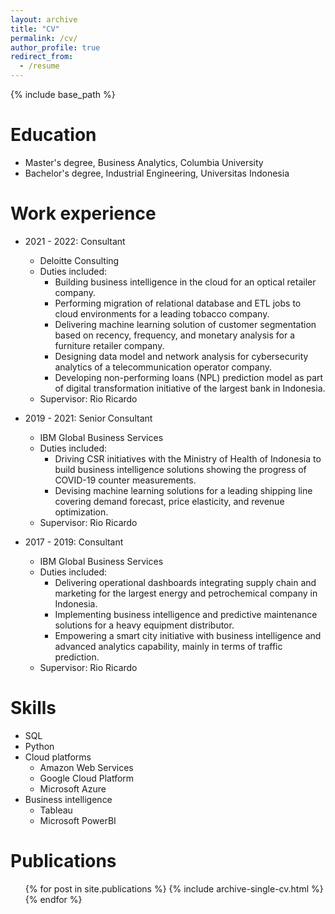 ```yaml
---
layout: archive
title: "CV"
permalink: /cv/
author_profile: true
redirect_from:
  - /resume
---
```


{% include base_path %}

Education
======
* Master's degree, Business Analytics, Columbia University
* Bachelor's degree, Industrial Engineering, Universitas Indonesia

Work experience
======
* 2021 - 2022: Consultant
  * Deloitte Consulting
  * Duties included:
    * Building business intelligence in the cloud for an optical retailer company.
    * Performing migration of relational database and ETL jobs to cloud environments for a leading tobacco company.
    * Delivering machine learning solution of customer segmentation based on recency, frequency, and monetary analysis for a furniture retailer company.
    * Designing data model and network analysis for cybersecurity analytics of a telecommunication operator company.
    * Developing non-performing loans (NPL) prediction model as part of digital transformation initiative of the largest bank in Indonesia.
  * Supervisor: Rio Ricardo

* 2019 - 2021: Senior Consultant
  * IBM Global Business Services
  * Duties included:
    * Driving CSR initiatives with the Ministry of Health of Indonesia to build business intelligence solutions showing the progress of COVID-19 counter measurements.
    * Devising machine learning solutions for a leading shipping line covering demand forecast, price elasticity, and revenue optimization.
  * Supervisor: Rio Ricardo

* 2017 - 2019: Consultant
  * IBM Global Business Services
  * Duties included:
    * Delivering operational dashboards integrating supply chain and marketing for the largest energy and petrochemical company in Indonesia.
    * Implementing business intelligence and predictive maintenance solutions for a heavy equipment distributor.
    * Empowering a smart city initiative with business intelligence and advanced analytics capability, mainly in terms of traffic prediction.
  * Supervisor: Rio Ricardo

Skills
======
* SQL
* Python
* Cloud platforms
  * Amazon Web Services
  * Google Cloud Platform
  * Microsoft Azure
* Business intelligence
  * Tableau
  * Microsoft PowerBI

Publications
======
  <ul>{% for post in site.publications %}
    {% include archive-single-cv.html %}
  {% endfor %}</ul>
